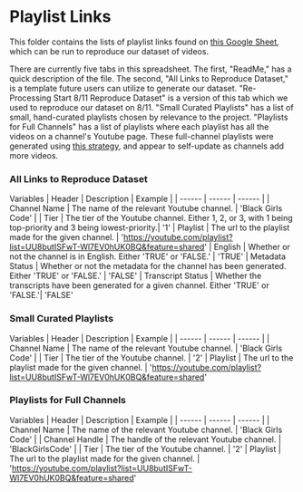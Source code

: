 # Playlist Links
This folder contains the lists of playlist links found on [this Google Sheet](https://docs.google.com/spreadsheets/d/1VOmFL1hTqufmiL6rD64FDOXD5DGDCMM1BWCeBfY8VKs/edit?usp=sharing), which can be run to reproduce our dataset of videos. 

There are currently five tabs in this spreadsheet. The first, "ReadMe," has a quick description of the file. The second, "All Links to Reproduce Dataset," is a template future users can utilize to generate our dataset. "Re-Processing Start 8/11 Reproduce Dataset" is a version of this tab which we used to reproduce our dataset on 8/11. "Small Curated Playlists" has a list of small, hand-curated playlists chosen by relevance to the project. "Playlists for Full Channels" has a list of playlists where each playlist has all the videos on a channel's Youtube page. These full-channel playlists were generated using [this strategy](https://www.reddit.com/r/youtube/comments/145d6hn/viewing_all_channel_videos_as_playlist/), and appear to self-update as channels add more videos.

### All Links to Reproduce Dataset
Variables
| Header | Description | Example |
| ------ | ------ | ------ |
| Channel Name | The name of the relevant Youtube channel. | 'Black Girls Code' |
| Tier | The tier of the Youtube channel. Either 1, 2, or 3, with 1 being top-priority and 3 being lowest-priority.| '1'
| Playlist | The url to the playlist made for the given channel. | 'https://youtube.com/playlist?list=UU8butISFwT-Wl7EV0hUK0BQ&feature=shared'
| English | Whether or not the channel is in English. Either 'TRUE' or 'FALSE.' | 'TRUE'
| Metadata Status | Whether or not the metadata for the channel has been generated. Either 'TRUE' or 'FALSE.' | 'FALSE'
| Transcript Status | Whether the transcripts have been generated for a given channel. Either 'TRUE' or 'FALSE.'| 'FALSE'

### Small Curated Playlists
Variables
| Header | Description | Example |
| ------ | ------ | ------ |
| Channel Name | The name of the relevant Youtube channel. | 'Black Girls Code' |
| Tier | The tier of the Youtube channel. | '2'
| Playlist | The url to the playlist made for the given channel. | 'https://youtube.com/playlist?list=UU8butISFwT-Wl7EV0hUK0BQ&feature=shared'

### Playlists for Full Channels
Variables
| Header | Description | Example |
| ------ | ------ | ------ |
| Channel Name | The name of the relevant Youtube channel. | 'Black Girls Code' |
| Channel Handle | The handle of the relevant Youtube channel. | 'BlackGirlsCode' |
| Tier | The tier of the Youtube channel. | '2'
| Playlist | The url to the playlist made for the given channel. | 'https://youtube.com/playlist?list=UU8butISFwT-Wl7EV0hUK0BQ&feature=shared'